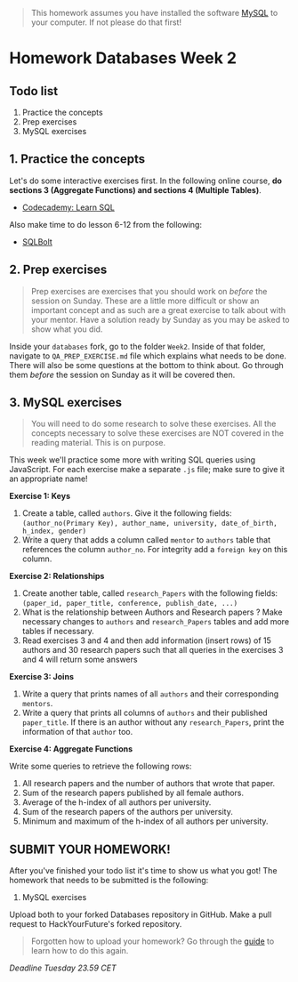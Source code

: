 > This homework assumes you have installed the software [MySQL](https://dev.mysql.com/downloads/installer/) to your computer. If not please do that first!

# Homework Databases Week 2

## **Todo list**

1. Practice the concepts
2. Prep exercises
3. MySQL exercises

## 1. **Practice the concepts**

Let's do some interactive exercises first. In the following online course, **do sections 3 (Aggregate Functions) and sections 4 (Multiple Tables)**.

- [Codecademy: Learn SQL](https://www.codecademy.com/learn/learn-sql)

Also make time to do lesson 6-12 from the following:

- [SQLBolt](https://sqlbolt.com/lesson/select_queries_with_joins)

## 2. **Prep exercises**

> Prep exercises are exercises that you should work on _before_ the session on Sunday. These are a little more difficult or show an important concept and as such are a great exercise to talk about with your mentor. Have a solution ready by Sunday as you may be asked to show what you did.

Inside your `databases` fork, go to the folder `Week2`. Inside of that folder, navigate to `QA_PREP_EXERCISE.md` file which explains what needs to be done. There will also be some questions at the bottom to think about. Go through them _before_ the session on Sunday as it will be covered then.

## 3. **MySQL exercises**

> You will need to do some research to solve these exercises. All the concepts necessary to solve
> these exercises are NOT covered in the reading material. This is on purpose.

This week we'll practice some more with writing SQL queries using JavaScript. For each exercise make a separate `.js` file; make sure to give it an appropriate name!

**Exercise 1: Keys**

1. Create a table, called `authors`. Give it the following fields: `(author_no(Primary Key), author_name, university, date_of_birth, h_index, gender)`
2. Write a query that adds a column called `mentor` to `authors` table that references the column `author_no`.
   For integrity add a `foreign key` on this column.

**Exercise 2: Relationships**

1. Create another table, called `research_Papers` with the following fields: `(paper_id, paper_title, conference, publish_date, ...)`
2. What is the relationship between Authors and Research papers ? Make necessary changes to `authors` and
   `research_Papers` tables and add more tables if necessary.
3. Read exercises 3 and 4 and then add information (insert rows) of 15 authors and 30 research papers such that
   all queries in the exercises 3 and 4 will return some answers

**Exercise 3: Joins**

1. Write a query that prints names of all `authors` and their corresponding `mentors`.
2. Write a query that prints all columns of `authors` and their published `paper_title`.
   If there is an author without any `research_Papers`, print the information of that `author` too.

**Exercise 4: Aggregate Functions**

Write some queries to retrieve the following rows:

1. All research papers and the number of authors that wrote that paper.
2. Sum of the research papers published by all female authors.
3. Average of the h-index of all authors per university.
4. Sum of the research papers of the authors per university.
5. Minimum and maximum of the h-index of all authors per university.

## **SUBMIT YOUR HOMEWORK!**

After you've finished your todo list it's time to show us what you got! The homework that needs to be submitted is the following:

1. MySQL exercises

Upload both to your forked Databases repository in GitHub. Make a pull request to HackYourFuture's forked repository.

> Forgotten how to upload your homework? Go through the [guide](../hand-in-homework-guide.md) to learn how to do this again.

_Deadline Tuesday 23.59 CET_
